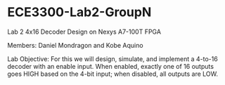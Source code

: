 # ECE3300-Lab2-GroupN
Lab 2 4x16 Decoder Design on Nexys A7-100T FPGA

Members: Daniel Mondragon and Kobe Aquino

Lab Objective: For this we will design, simulate, and implement a 4-to-16 decoder with an enable input. When
enabled, exactly one of 16 outputs goes HIGH based on the 4-bit input; when disabled, all
outputs are LOW.
